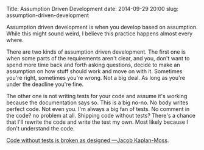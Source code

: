 Title: Assumption Driven Development
date: 2014-09-29 20:00
slug: assumption-driven-development

Assumption driven development is when you develop based on assumption.
While this might sound weird, I believe this practice happens almost every
where.

There are two kinds of assumption driven development. The first one is
when some parts of the requirements aren't clear, and you, don't want to
spend more time back and forth asking questions, decide to make an
assumption on how stuff should work and move on with it. Sometimes you're
right, sometimes you're wrong. Not a big deal. As long as you're under the
deadline you're fine.

The other one is not writing tests for your code and assume it's working
because the documentation says so. This is a big no-no. No body writes
perfect code. Not even you. I'm always a big fan of tests. No comment 
in the code? no problem at all. Shipping code without tests? There's a
chance that I'll rewrite the code and write the test my own. Most likely
because I don't understand the code.

[Code without tests is broken as designed &mdash;Jacob Kaplan-Moss][brokencode].

[brokencode]: http://jacobian.org/writing/django-apps-with-buildout/#create-a-test-wrapper

